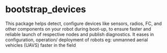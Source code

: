 # bootstrap_devices
This package helps detect, configure devices like sensors, radios, FC, and other components on your robot during boot-up, to ensure faster and reliable launch of respective nodes and publish diagnostics. It eases in configuration, operation/ deployment of robots eg: unmanned aerial vehicles (UAVS) faster in the field 

